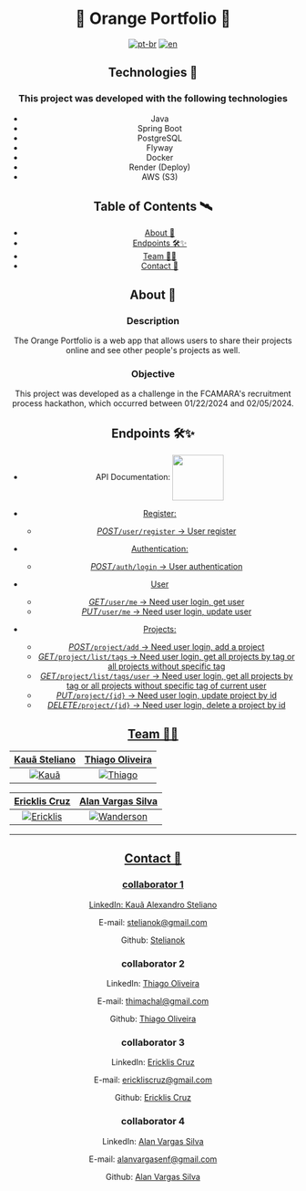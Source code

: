 <h1 align="center">🧡 Orange Portfolio 🧡 </h1>

<p1 align="center">

[![pt-br](https://img.shields.io/badge/lang-pt--br-green.svg)]()
[![en](https://img.shields.io/badge/lang-en-red.svg)](https://github.com/fcmara-hackathon-squad-08/orange-portfolio-backend/blob/feature/readme/README.md)

</p>

## Technologies 🚀

### This project was developed with the following technologies

- Java
- Spring Boot
- PostgreSQL
- Flyway
- Docker
- Render (Deploy)
- AWS (S3)

## Table of Contents 🛰

- [About 📖](#about-)
- [Endpoints 🛠✨](#endpoints-)
- [Team 👨‍💻](#team-)
- [Contact 💼](#contact-)

## About 📖

### Description

The Orange Portfolio is a web app that allows users to share their projects online and see other people's projects as well.

### Objective

This project was developed as a challenge in the FCAMARA's recruitment process hackathon, which occurred between 01/22/2024 and 02/05/2024.  

## Endpoints 🛠✨
- API Documentation:
<a href="https://sq8-orange-fcamra.onrender.com/swagger-ui/index.html" rel="noopener noreferrer" target="_blank"> <img align="center" src="https://github.com/Thimachal/api-front-angular/assets/63027260/6324d49d-e87c-425a-ae3a-106514a79d2f" height="80" width="90"/>
- Register:
  
  - *POST*```/user/register``` -> User register
- Authentication:
  
    - *POST*```/auth/login``` -> User authentication

- User
  - *GET*```/user/me``` -> Need user login, get user   
  - *PUT*```/user/me``` -> Need user login, update user
    
- Projects:
  - *POST*```/project/add``` -> Need user login, add a project
  - *GET*```/project/list/tags``` -> Need user login, get all projects by tag or all projects without specific tag
  - *GET*```/project/list/tags/user``` -> Need user login, get all projects by tag or all projects without specific tag of current user
  - *PUT*```/project/{id}``` -> Need user login, update project by id
  - *DELETE*```/project/{id}``` -> Need user login, delete a project by id

## Team 👨‍💻

| <a href="https://github.com/stelianok" target="_blank">**Kauã Steliano**</a> | <a href="https://github.com/stelianok" target="_blank">**Thiago Oliveira**</a>
| :---: |:---:|
| [![Kauã](https://github.com/stelianok.png)](https://github.com/stelianok)   | [![Thiago](https://github.com/Thimachal.png)](https://github.com/Thimachal)

| <a href="https://github.com/EricklisCruz" target="_blank">**Ericklis Cruz**</a> | <a href="https://github.com/alanvargas04" target="_blank">**Alan Vargas Silva**</a>
| :---: |:---:|
| [![Ericklis](https://github.com/EricklisCruz.png)](https://github.com/EricklisCruz) |[![Wanderson](https://github.com/alanvargas04.png)](https://github.com/alanvargas04)

---

## Contact 💼

### collaborator 1

LinkedIn: [Kauã Alexandro Steliano](https://www.linkedin.com/in/kauã-steliano-107620181/)

E-mail: stelianok@gmail.com

Github: [Stelianok](https://github.com/stelianok)

### collaborator 2

LinkedIn: [Thiago Oliveira](https://www.linkedin.com/in/thiago-oliveira-tmo/)

E-mail: thimachal@gmail.com

Github: [Thiago Oliveira](https://github.com/Thimachal)

### collaborator 3

LinkedIn: [Ericklis Cruz](https://www.linkedin.com/in/ericklis-cruz/)

E-mail: erickliscruz@gmail.com

Github: [Ericklis Cruz](erickliscruz@gmail.com)

### collaborator 4

LinkedIn: [Alan Vargas Silva](https://www.linkedin.com/in/alan-vargas-37b09b297/)

E-mail: alanvargasenf@gmail.com

Github: [Alan Vargas Silva](https://github.com/alanvargas04)

